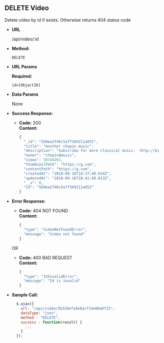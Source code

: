 **DELETE Video**
----
  Delete video by id if exists.
  Otherwise returns 404 status code

* **URL**

  /api/video/:id

* **Method:**

  `DELETE`
  
*  **URL Params**

   **Required:**
 
   `id=[ObjectID]`

* **Data Params**

  None

* **Success Response:**

  * **Code:** 200 <br />
    **Content:** 

    ```javascript 
    {
      "_id": "5b9ea2f46c5a7f369211a852",
      "title": "Another chopin music",
      "description": "Subscribe for more classical music:  http://bit.ly/YouTubeHalidonMusic",
      "owner": "chopin@music",
      "views": 58744261,
      "thumbnailPath": "https://g.com",
      "contentPath": "https://g.com",
      "createdAt": "2018-09-16T18:37:40.634Z",
      "updatedAt": "2018-09-16T18:41:40.813Z",
      "__v": 0,
      "id": "5b9ea2f46c5a7f369211a852"
    }
    ```
 
* **Error Response:**

  * **Code:** 404 NOT FOUND <br />
    **Content:** 

    ```javascript
    {
      "type": "VideoNotFoundError",
      "message": "Video not found"
    }
    ```

  OR

  * **Code:** 400 BAD REQUEST <br />
    **Content:** 
    
    ```javascript
    {
      "type": "IdInvalidError",
      "message": "Id is invalid"
    }
    ```

* **Sample Call:**

  ```javascript
    $.ajax({
      url: "/api/video/5b328efa9e8acf14e80a6f23",
      dataType: "json",
      method : "DELETE",
      success : function(result) {
        ...
      }
    });
  ```

